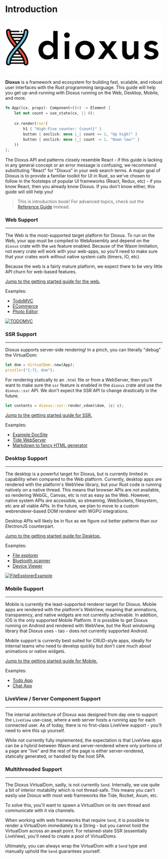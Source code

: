 # Introduction

![dioxuslogo](./images/dioxuslogo_full.png)

**Dioxus** is a framework and ecosystem for building fast, scalable, and robust user interfaces with the Rust programming language. This guide will help you get up-and-running with Dioxus running on the Web, Desktop, Mobile, and more.

```rust
fn App((cx, props): Component<()>) -> Element {
    let mut count = use_state(cx, || 0);

    cx.render(rsx!(
        h1 { "High-Five counter: {count}" }
        button { onclick: move |_| count += 1, "Up high!" }
        button { onclick: move |_| count -= 1, "Down low!" }
    ))
};
```

The Dioxus API and patterns closely resemble React - if this guide is lacking in any general concept or an error message is confusing, we recommend substituting "React" for "Dioxus" in your web search terms. A major goal of Dioxus is to provide a familiar toolkit for UI in Rust, so we've chosen to follow in the footsteps of popular UI frameworks (React, Redux, etc) - if you know React, then you already know Dioxus. If you don't know either, this guide will still help you!


> This is introduction book! For advanced topics, check out the [Reference Guide]() instead.

### Web Support
---

The Web is the most-supported target platform for Dioxus. To run on the Web, your app must be compiled to WebAssembly and depend on the `dioxus` crate with the `web` feature enabled. Because of the Wasm limitation, not every crate will work with your web-apps, so you'll need to make sure that your crates work without native system calls (timers, IO, etc).

Because the web is a fairly mature platform, we expect there to be very little API churn for web-based features.

[Jump to the getting started guide for the web.]()

Examples:
- [TodoMVC](https://github.com/dioxusLabs/todomvc/)
- [ECommerce]()
- [Photo Editor]()

[![TODOMVC](https://github.com/DioxusLabs/todomvc/raw/master/example.png)](https://github.com/dioxusLabs/todomvc/)

### SSR Support
---
Dioxus supports server-side rendering! In a pinch, you can literally "debug" the VirtualDom:

```rust
let dom = VirtualDom::new(App);
println!("{:?}, dom");
```

For rendering statically to an `.html` file or from a WebServer, then you'll want to make sure the `ssr` feature is enabled in the `dioxus` crate and use the `dioxus::ssr` API. We don't expect the SSR API to change drastically in the future.

```rust
let contents = dioxus::ssr::render_vdom(&dom, |c| c);
```


[Jump to the getting started guide for SSR.]()

Examples:
- [Example DocSite]()
- [Tide WebServer]()
- [Markdown to fancy HTML generator]()

### Desktop Support
---
The desktop is a powerful target for Dioxus, but is currently limited in capability when compared to the Web platform. Currently, desktop apps are rendered with the platform's WebView library, but your Rust code is running natively on a native thread. This means that browser APIs are *not* available, so rendering WebGL, Canvas, etc is not as easy as the Web. However, native system APIs *are* accessible, so streaming, WebSockets, filesystem, etc are all viable APIs. In the future, we plan to move to a custom webrenderer-based DOM renderer with WGPU integrations.

Desktop APIs will likely be in flux as we figure out better patterns than our ElectronJS counterpart.

[Jump to the getting started guide for Desktop.]()

Examples:
- [File explorer]()
- [Bluetooth scanner]()
- [Device Viewer]()

[![FileExplorerExample](https://github.com/DioxusLabs/file-explorer-example/raw/master/image.png)](https://github.com/dioxusLabs/file-explorer/)

### Mobile Support
---
Mobile is currently the least-supported renderer target for Dioxus. Mobile apps are rendered with the platform's WebView, meaning that animations, transparency, and native widgets are not currently achievable. In addition, iOS is the only supported Mobile Platform. It is possible to get Dioxus running on Android and rendered with WebView, but the Rust windowing library that Dioxus uses - tao - does not currently supported Android.

Mobile support is currently best suited for CRUD-style apps, ideally for internal teams who need to develop quickly but don't care much about animations or native widgets.

[Jump to the getting started guide for Mobile.]()

Examples:
- [Todo App]()
- [Chat App]()

### LiveView / Server Component Support
---

The internal architecture of Dioxus was designed from day one to support the `LiveView` use-case, where a web server hosts a running app for each connected user. As of today, there is no first-class LiveView support - you'll need to wire this up yourself. 

While not currently fully implemented, the expectation is that LiveView apps can be a hybrid between Wasm and server-rendered where only portions of a page are "live" and the rest of the page is either server-rendered, statically generated, or handled by the host SPA.

### Multithreaded Support
---
The Dioxus VirtualDom, sadly, is not currently `Send`. Internally, we use quite a bit of interior mutability which is not thread-safe. This means you can't easily use Dioxus with most web frameworks like Tide, Rocket, Axum, etc. 

To solve this, you'll want to spawn a VirtualDom on its own thread and communicate with it via channels.

When working with web frameworks that require `Send`, it is possible to render a VirtualDom immediately to a String - but you cannot hold the VirtualDom across an await point. For retained-state SSR (essentially LiveView), you'll need to create a pool of VirtualDoms.

Ultimately, you can always wrap the VirtualDom with a `Send` type and manually uphold the `Send` guarantees yourself.
